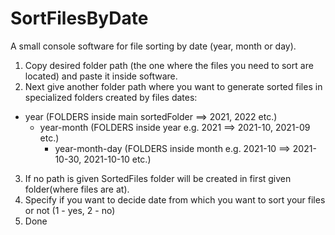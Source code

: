 # SortFilesByDate
A small console software for file sorting by date (year, month or day).
1.  Copy desired folder path (the one where the files you need to sort are located) and paste it inside software. 
2.  Next give another folder path where you want to generate sorted files in specialized folders created by files dates:
- year (FOLDERS inside main sortedFolder ==> 2021, 2022 etc.)
  - year-month (FOLDERS inside year e.g. 2021 ==> 2021-10, 2021-09 etc.)
    - year-month-day (FOLDERS inside month e.g. 2021-10 ==> 2021-10-30, 2021-10-10 etc.)
3.  If no path is given SortedFiles folder will be created in first given folder(where files are at).
4.  Specify if you want to decide date from which you want to sort your files or not (1 - yes, 2 - no)
5. Done
